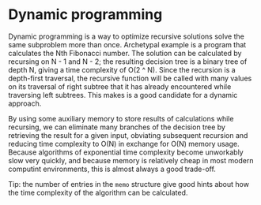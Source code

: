 # Dynamic programming

Dynamic programming is a way to optimize recursive solutions solve the same subproblem more than once.  Archetypal example is a program that calculates the Nth Fibonacci number.  The solution can be calculated by recursing on N - 1 and N - 2; the resulting decision tree is a binary tree of depth N, giving a time complexity of O(2 ^ N).  Since the recursion is a depth-first traversal, the recursive function will be called with many values on its traversal of right subtree that it has already encountered while traversing left subtrees.  This makes is a good candidate for a dynamic approach.

By using some auxiliary memory to store results of calculations while recursing, we can eliminate many branches of the decision tree by retrieving the result for a given input, obviating subsequent recursion and reducing time complexity to O(N) in exchange for O(N) memory usage.  Because algorithms of exponential time complexity become unworkably slow very quickly, and because memory is relatively cheap in most modern computint environments, this is almost always a good trade-off.

Tip:  the number of entries in the `memo` structure give good hints about how the time complexity of the algorithm can be calculated.